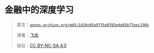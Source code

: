 # 金融中的深度学习

> 原文：[`annas-archive.org/md5/1d10c05a97f5e0702eda83b77eec256b`](https://annas-archive.org/md5/1d10c05a97f5e0702eda83b77eec256b)
>
> 译者：[飞龙](https://github.com/wizardforcel)
>
> 协议：[CC BY-NC-SA 4.0](http://creativecommons.org/licenses/by-nc-sa/4.0/)

